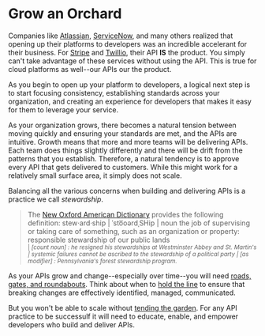 # Grow an Orchard

Companies like [Atlassian](https://developer.atlassian.com/), [ServiceNow](https://developer.servicenow.com/dev.do),  and many others realized that opening up their platforms to developers was an incredible accelerant for their business. For [Stripe](https://stripe.dev/) and [Twillio](https://www.twilio.com/docs/api), their API **IS** the product. You simply can't take advantage of these services without using the API. This is true for cloud platforms as well--our APIs our the product.

As you begin to open up your platform to developers, a logical next step is to start focusing consistency, establishing standards across your organization, and creating an experience for developers that makes it easy for them to leverage your service. 

As your organization grows, there becomes a natural tension between moving quickly and ensuring your standards are met, and the APIs are intuitive. Growth means that more and more teams will be delivering APIs. Each team does things slightly differently and there will be drift from the patterns that you establish. Therefore, a natural tendency is to approve every API that gets delivered to customers. While this might work for a relatively small surface area, it simply does not scale.

Balancing all the various concerns when building and delivering APIs is a practice we call *stewardship*.
 >The [New Oxford American Dictionary](https://www.oxfordreference.com/) provides the following definition:
> stew·ard·ship | ˈsto͞oərdˌSHip |
> noun
> the job of supervising or taking care of something, such as an organization or property: responsible stewardship of our public lands
> <br/><sup> | *[count noun] : he resigned his stewardships at Westminster Abbey and St. Martin's | systemic failures cannot be ascribed to the stewardship of a political party | [as modifier] : Pennsylvania's forest stewardship program.* </sup>

As your APIs grow and change--especially over time--you will need [roads, gates, and roundabouts](./roads-gates-roundabouts.md). Think about when to [hold the line](./hold-the-line.md) to ensure that breaking changes are effectively identified, managed, communicated. 

But you won't be able to scale without [tending the garden](./tend-the-garden.md). For any API practice to be successulf it will need to educate, enable, and empower developers who build and deliver APIs.